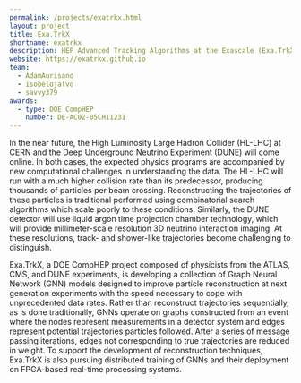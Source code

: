 ```yaml
---
permalink: /projects/exatrkx.html
layout: project
title: Exa.TrkX
shortname: exatrkx
description: HEP Advanced Tracking Algorithms at the Exascale (Exa.TrkX)
website: https://exatrkx.github.io
team:
  - AdamAurisano
  - isobelojalvo
  - savvy379
awards:
  - type: DOE CompHEP
    number: DE-AC02-05CH11231
---
```


In the near future, the High Luminosity Large Hadron Collider (HL-LHC) at CERN and the Deep Underground Neutrino Experiment (DUNE) will come online.  In both cases, the expected physics programs are accompanied by new computational challenges in understanding the data.  The HL-LHC will run with a much higher collision rate than its predecessor, producing thousands of particles per beam crossing.  Reconstructing the trajectories of these particles is traditional performed using combinatorial search algorithms which scale poorly to these conditions.  Similarly, the DUNE detector will use liquid argon time projection chamber technology, which will provide millimeter-scale resolution 3D neutrino interaction imaging.  At these resolutions, track- and shower-like trajectories become challenging to distinguish.

Exa.TrkX, a DOE CompHEP project composed of physicists from the ATLAS, CMS, and DUNE experiments, is developing a collection of Graph Neural Network (GNN) models designed to improve particle reconstruction at next generation experiments with the speed necessary to cope with unprecedented data rates.  Rather than reconstruct trajectories sequentially, as is done traditionally, GNNs operate on graphs constructed from an event where the nodes represent measurements in a detector system and edges represent potential trajectories particles followed. After a series of message passing iterations, edges not corresponding to true trajectories are reduced in weight. To support the development of reconstruction techniques, Exa.TrkX is also pursuing distributed training of GNNs and their deployment on FPGA-based real-time processing systems.


